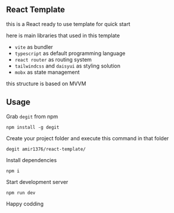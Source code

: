## React Template

this is a React ready to use template for quick start

here is main libraries that used in this template
- `vite` as bundler
- `typescript` as default programming language
- `react router` as routing system
- `tailwindcss` and `daisyui` as styling solution 
- `mobx` as state management

this structure is based on MVVM

## Usage

Grab `degit` from npm

`npm install -g degit`

Create your project folder and execute this command in that folder

`degit amir1376/react-template/`

Install dependencies

`npm i`

Start development server

`npm run dev`

Happy codding 
